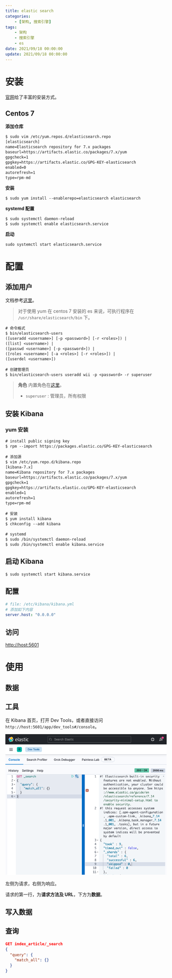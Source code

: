 ```yaml
---
title: elastic search
categories: 
	- [架构, 搜索引擎]
tags:
	- 架构
	- 搜索引擎
	- es
date: 2021/09/18 00:00:00
update: 2021/09/18 00:00:00
---
```


# 安装

[官网](https://www.elastic.co/cn/downloads/elasticsearch)给了丰富的安装方式。

## Centos 7

**添加仓库**

```shell
$ sudo vim /etc/yum.repos.d/elasticsearch.repo
[elasticsearch]
name=Elasticsearch repository for 7.x packages
baseurl=https://artifacts.elastic.co/packages/7.x/yum
gpgcheck=1
gpgkey=https://artifacts.elastic.co/GPG-KEY-elasticsearch
enabled=0
autorefresh=1
type=rpm-md
```

**安装**

```shell
$ sudo yum install --enablerepo=elasticsearch elasticsearch
```

**systemd 配置**

```shell
$ sudo systemctl daemon-reload
$ sudo systemctl enable elasticsearch.service
```

**启动**

```shell
sudo systemctl start elasticsearch.service
```

# 配置

## 添加用户

文档参考[这里](https://www.elastic.co/guide/en/elasticsearch/reference/master/users-command.html)。

> 对于使用 yum 在 centos 7 安装的 es 来说，可执行程序在 `/usr/share/elasticsearch/bin` 下。

```shell
# 命令格式
$ bin/elasticsearch-users
([useradd <username>] [-p <password>] [-r <roles>]) |
([list] <username>) |
([passwd <username>] [-p <password>]) |
([roles <username>] [-a <roles>] [-r <roles>]) |
([userdel <username>])

# 创建管理员
$ bin/elasticsearch-users useradd wii -p <password> -r superuser
```

> **角色** 内置角色在[这里](https://www.elastic.co/guide/en/elasticsearch/reference/7.14/built-in-roles.html)。
>
> - `superuser` : 管理员，所有权限

## 安装 Kibana

### yum 安装

```shell
# install public signing key
$ rpm --import https://packages.elastic.co/GPG-KEY-elasticsearch

# 添加源
$ vim /etc/yum.repo.d/kibana.repo
[kibana-7.x]
name=Kibana repository for 7.x packages
baseurl=https://artifacts.elastic.co/packages/7.x/yum
gpgcheck=1
gpgkey=https://artifacts.elastic.co/GPG-KEY-elasticsearch
enabled=1
autorefresh=1
type=rpm-md

# 安装
$ yum install kibana
$ chkconfig --add kibana

# systemd
$ sudo /bin/systemctl daemon-reload
$ sudo /bin/systemctl enable kibana.service
```

## 启动 Kibana

```shell
$ sudo systemctl start kibana.service
```

## 配置

```yaml
# file: /etc/kibana/kibana.yml
# 添加如下内容
server.host: "0.0.0.0"
```

## 访问

[http://host:5601](http://host:5601)

# 使用

## 数据

## 工具

在 Kibana 首页，打开 Dev Tools，或者直接访问 `http://host:5601/app/dev_tools#/console`。

![image-20210922115803345](es/image-20210922115803345.png)

左侧为请求，右侧为响应。

请求的第一行，为**请求方法及 URL**，下方为**数据**。

## 写入数据

## 查询

```json
GET index_article/_search
{
  "query": {
    "match_all": {}
  }
}
```

